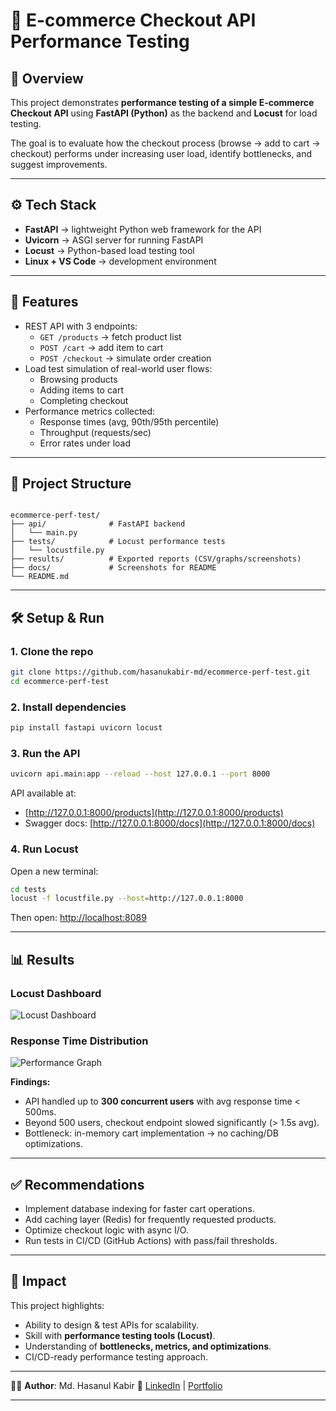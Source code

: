# 🛒 E-commerce Checkout API Performance Testing

## 📌 Overview
This project demonstrates **performance testing of a simple E-commerce Checkout API** using **FastAPI (Python)** as the backend and **Locust** for load testing.  

The goal is to evaluate how the checkout process (browse → add to cart → checkout) performs under increasing user load, identify bottlenecks, and suggest improvements.  

---

## ⚙️ Tech Stack
- **FastAPI** → lightweight Python web framework for the API  
- **Uvicorn** → ASGI server for running FastAPI  
- **Locust** → Python-based load testing tool  
- **Linux + VS Code** → development environment  

---

## 🚀 Features
- REST API with 3 endpoints:
  - `GET /products` → fetch product list  
  - `POST /cart` → add item to cart  
  - `POST /checkout` → simulate order creation  
- Load test simulation of real-world user flows:
  - Browsing products  
  - Adding items to cart  
  - Completing checkout  
- Performance metrics collected:
  - Response times (avg, 90th/95th percentile)  
  - Throughput (requests/sec)  
  - Error rates under load  

---

## 📂 Project Structure
```

ecommerce-perf-test/
├── api/              # FastAPI backend
│   └── main.py
├── tests/            # Locust performance tests
│   └── locustfile.py
├── results/          # Exported reports (CSV/graphs/screenshots)
├── docs/             # Screenshots for README
└── README.md

````

---

## 🛠️ Setup & Run

### 1. Clone the repo
```bash
git clone https://github.com/hasanukabir-md/ecommerce-perf-test.git
cd ecommerce-perf-test
````

### 2. Install dependencies

```bash
pip install fastapi uvicorn locust
```

### 3. Run the API

```bash
uvicorn api.main:app --reload --host 127.0.0.1 --port 8000
```

API available at:

* [http://127.0.0.1:8000/products](http://127.0.0.1:8000/products)
* Swagger docs: [http://127.0.0.1:8000/docs](http://127.0.0.1:8000/docs)

### 4. Run Locust

Open a new terminal:

```bash
cd tests
locust -f locustfile.py --host=http://127.0.0.1:8000
```

Then open: [http://localhost:8089](http://localhost:8089)

---

## 📊 Results

### Locust Dashboard

![Locust Dashboard](docs/locust_dashboard.png)

### Response Time Distribution

![Performance Graph](docs/perf_graph.png)

**Findings:**

* API handled up to **300 concurrent users** with avg response time < 500ms.
* Beyond 500 users, checkout endpoint slowed significantly (> 1.5s avg).
* Bottleneck: in-memory cart implementation → no caching/DB optimizations.

---

## ✅ Recommendations

* Implement database indexing for faster cart operations.
* Add caching layer (Redis) for frequently requested products.
* Optimize checkout logic with async I/O.
* Run tests in CI/CD (GitHub Actions) with pass/fail thresholds.

---

## 🎯 Impact

This project highlights:

* Ability to design & test APIs for scalability.
* Skill with **performance testing tools (Locust)**.
* Understanding of **bottlenecks, metrics, and optimizations**.
* CI/CD-ready performance testing approach.

---

👨‍💻 **Author**: Md. Hasanul Kabir
🔗 [LinkedIn](https://linkedin.com/in/hasanulkabir_md) | [Portfolio](https://your-portfolio.com)

---


